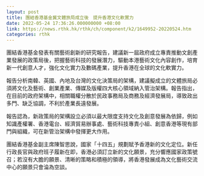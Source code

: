 ```yaml
---
layout: post
title: 團結香港基金冀文體旅局成立後　提升香港文化軟實力
date: 2022-05-24 17:36:26.000000000 +08:00
link: https://news.rthk.hk/rthk/ch/component/k2/1649952-20220524.htm
categories: rthk
---
```


團結香港基金發表有關藝術創新的研究報告，建議新一屆政府成立專責推動文創產業發展的政策局後，把握藝術科技的發展潛力，驅動本港藝術文化內容創作，培育新一代創意人才，強化文化實力及數碼產業，提升香港在全球的文化軟實力。

報告分析南韓、英國、內地及台灣的文化決策局的架構，建議擬成立的文體旅局必須將文化及藝術、創業產業、傳媒及版權四大核心領域納入管治架構。報告指出，在目前的政府架構中，相關職權分散於民政事務局及商務及經濟發展局，導致政出多門、缺乏協調，不利於產業長遠發展。

報告認為，新政策局的架構設立必須以最大限度支持文化及創意發展為依歸，例如知識產權署、香港電台、經濟貿易辦事處、藝術科技專責小組、創意香港等現有部門與組織，可在新管治架構中發揮更大作用。

團結香港基金副主席陳智思說，國家「十四五」規劃賦予香港新的文化定位。新任行政長官與政府班子履新在即，香港必須訂立新的文化願景，充分響應國家政策號召；若沒有大膽的願景、清晰的策略和積極的領導，將香港發展成為文化藝術交流中心的願景只會淪為空談。
